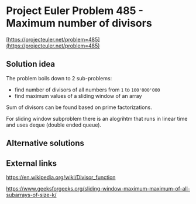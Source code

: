 # Project Euler Problem 485 - Maximum number of divisors

[https://projecteuler.net/problem=485](https://projecteuler.net/problem=485)

## Solution idea

The problem boils down to 2 sub-problems:
- find number of divisors of all numbers from `1` to `100'000'000`
- find maximum values of a sliding window of an array

Sum of divisors can be found based on prime factorizations.

For sliding window subproblem there is an alogrihtm that runs in linear time and uses deque (double ended queue).

## Alternative solutions

## External links

https://en.wikipedia.org/wiki/Divisor_function

https://www.geeksforgeeks.org/sliding-window-maximum-maximum-of-all-subarrays-of-size-k/